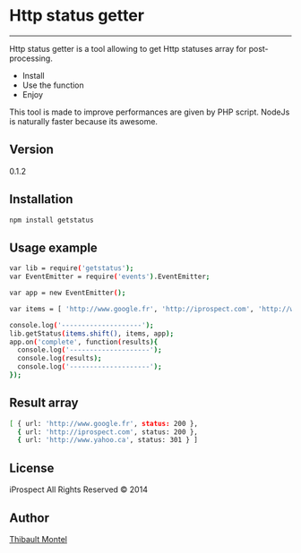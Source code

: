 Http status getter
==========================
--------------------------

Http status getter is a tool allowing to get Http statuses array for post-processing.

  - Install
  - Use the function
  - Enjoy

This tool is made to improve performances are given by PHP script. NodeJs is naturally faster because its awesome.

Version
----

0.1.2

Installation
--------------

```sh
npm install getstatus
```

Usage example
------

```sh
var lib = require('getstatus');
var EventEmitter = require('events').EventEmitter;

var app = new EventEmitter();

var items = [ 'http://www.google.fr', 'http://iprospect.com', 'http://www.yahoo.ca'];

console.log('--------------------');
lib.getStatus(items.shift(), items, app);
app.on('complete', function(results){
  console.log('--------------------');
  console.log(results);
  console.log('--------------------');
});

```

Result array
------

```sh
[ { url: 'http://www.google.fr', status: 200 },
  { url: 'http://iprospect.com', status: 200 },
  { url: 'http://www.yahoo.ca', status: 301 } ]
```

License
----

iProspect All Rights Reserved © 2014

Author
----
[Thibault Montel]


[Thibault Montel]:thibault.montel@iprospect.com
